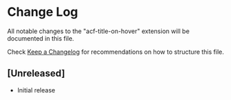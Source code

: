 # Change Log

All notable changes to the "acf-title-on-hover" extension will be documented in this file.

Check [Keep a Changelog](http://keepachangelog.com/) for recommendations on how to structure this file.

## [Unreleased]

- Initial release